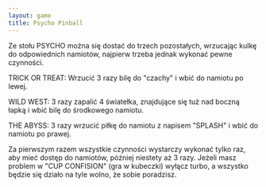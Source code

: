 ```yaml
---
layout: game
title: Psycho Pinball
---
```


Ze stołu PSYCHO można się dostać do trzech pozostałych, 
wrzucając
kulkę do odpowiednich namiotów, najpierw trzeba jednak wykonać
pewne czynności.

TRICK OR TREAT: 	Wrzucić 3 razy bilę do "czachy" i 
wbić do namiotu
		po lewej.

WILD WEST: 	3 razy zapalić 4 światełka, znajdujące się tuż 
nad boczną
		łapką i wbić bilę do środkowego namiotu.

THE ABYSS: 	3 razy wrzucić piłkę do namiotu z napisem 
"SPLASH" i 
		wbić do namiotu po prawej.

Za pierwszym razem wszystkie czynności wystarczy wykonać tylko 
raz,
aby mieć dostęp do namiotów, póżniej niestety aż 3 razy. Jeżeli 
masz
problem w "CUP CONFISION" (gra w kubeczki) wyłącz turbo, a 
wszystko
będzie się działo na tyle wolno, że sobie poradzisz.

